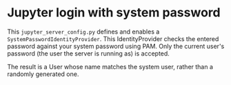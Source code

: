 # Jupyter login with system password

This `jupyter_server_config.py` defines and enables a `SystemPasswordIdentityProvider`.
This IdentityProvider checks the entered password against your system password using PAM.
Only the current user's password (the user the server is running as) is accepted.

The result is a User whose name matches the system user, rather than a randomly generated one.

